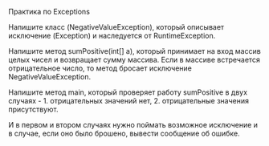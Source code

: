 Практика по Exceptions

Напишите класс (NegativeValueException), который описывает исключение (Exception) и наследуется от RuntimeException.

Напишите метод sumPositive(int[] a), который принимает на вход массив целых чисел и возвращает сумму массива.
Если в массиве встречается отрицательное число, то метод бросает исключение NegativeValueException.

Напишите метод main, который проверяет работу sumPositive в двух случаях - 1. отрицательных значений нет, 
2. отрицательные значения присутствуют.

И в первом и втором случаях нужно поймать возможное исключение и в случае, если оно было брошено, вывести
сообщение об ошибке.
